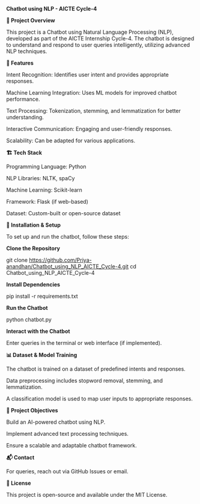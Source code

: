 **Chatbot using NLP - AICTE Cycle-4**

**📌 Project Overview**

This project is a Chatbot using Natural Language Processing (NLP), developed as part of the AICTE Internship Cycle-4. The chatbot is designed to understand and respond to user queries intelligently, utilizing advanced NLP techniques.

**🚀 Features**

Intent Recognition: Identifies user intent and provides appropriate responses.

Machine Learning Integration: Uses ML models for improved chatbot performance.

Text Processing: Tokenization, stemming, and lemmatization for better understanding.

Interactive Communication: Engaging and user-friendly responses.

Scalability: Can be adapted for various applications.

**🏗️ Tech Stack**

Programming Language: Python

NLP Libraries: NLTK, spaCy

Machine Learning: Scikit-learn

Framework: Flask (if web-based)

Dataset: Custom-built or open-source dataset

**🔧 Installation & Setup**

To set up and run the chatbot, follow these steps:

**Clone the Repository**

git clone https://github.com/Priya-anandhan/Chatbot_using_NLP_AICTE_Cycle-4.git
cd Chatbot_using_NLP_AICTE_Cycle-4

**Install Dependencies**

pip install -r requirements.txt

**Run the Chatbot**

python chatbot.py

**Interact with the Chatbot**

Enter queries in the terminal or web interface (if implemented).

**📊 Dataset & Model Training**

The chatbot is trained on a dataset of predefined intents and responses.

Data preprocessing includes stopword removal, stemming, and lemmatization.

A classification model is used to map user inputs to appropriate responses.

**🎯 Project Objectives**

Build an AI-powered chatbot using NLP.

Implement advanced text processing techniques.

Ensure a scalable and adaptable chatbot framework.

**📬 Contact**

For queries, reach out via GitHub Issues or email.

**📄 License**

This project is open-source and available under the MIT License.
